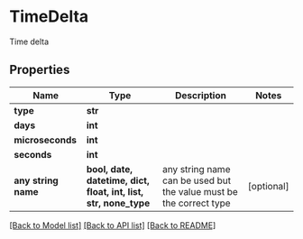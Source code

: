 # TimeDelta

Time delta

## Properties
Name | Type | Description | Notes
------------ | ------------- | ------------- | -------------
**type** | **str** |  | 
**days** | **int** |  | 
**microseconds** | **int** |  | 
**seconds** | **int** |  | 
**any string name** | **bool, date, datetime, dict, float, int, list, str, none_type** | any string name can be used but the value must be the correct type | [optional]

[[Back to Model list]](../README.md#documentation-for-models) [[Back to API list]](../README.md#documentation-for-api-endpoints) [[Back to README]](../README.md)


